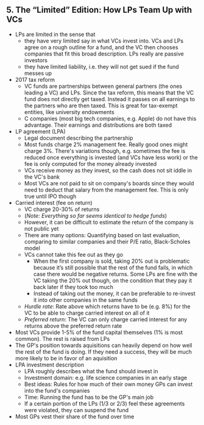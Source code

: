## 5. The “Limited” Edition: How LPs Team Up with VCs

* LPs are limited in the sense that
    * they have very limited say in what VCs invest into. VCs and LPs agree on a rough outline for a fund, and the VC then chooses companies that fit this broad description. LPs really are passive investors
    * they have limited liability, i.e. they will not get sued if the fund messes up
* 2017 tax reform
    * VC funds are partnerships between general partners (the ones leading a VC) and LPs. Since the tax reform, this means that the VC fund does not directly get taxed. Instead it passes on all earnings to the partners who are then taxed. This is great for tax-exempt entities, like university endowments
    * C companies (most big tech companies, e.g. Apple) do not have this advantage. Their earnings and distributions are both taxed
* LP agreement (LPA)
    * Legal document describing the partnership
    * Most funds charge 2% management fee. Really good ones might charge 3%. There's variations though, e.g. sometimes the fee is reduced once everything is invested (and VCs have less work) or the fee is only computed for the money already invested
    * VCs receive money as they invest, so the cash does not sit iddle in the VC's bank
    * Most VCs are not paid to sit on company's boards since they would need to deduct that salary from the management fee. This is only true until IPO though
* Carried interest (fee on return)
    * VC charge 20-30% of returns
    * (*Note: Everything so far seems identical to hedge funds*)
    * However, it can be difficult to estimate the return of the company is not public yet
    * There are many options: Quantifying based on last evaluation, comparing to similar companies and their P/E ratio, Black-Scholes model
    * VCs cannot take this fee out as they go
        * When the first company is sold, taking 20% out is problematic because it’s still possible that the rest of the fund fails, in which case there would be negative returns. Some LPs are fine with the VC taking the 20% out though, on the condition that they pay it back later if they took too much
        * Instead of taking out the money, it can be preferable to re-invest it into other companies in the same funds
    * *Hurdle rate*: Rate above which returns have to be (e.g. 8%) for the VC to be able to charge carried interest on all of it
    * *Preferred return*: The VC can only charge carried interest for any returns above the preferred return rate
* Most VCs provide 1-5% of the fund capital themselves (1% is most common). The rest is raised from LPs
* The GP's position towards aquisitions can heavily depend on how well the rest of the fund is doing. If they need a success, they will be much more likely to be in favor of an aquisition
* LPA investment description
    * LPA roughly describes what the fund should invest in
    * Investment domain: e.g. life science companies in an early stage
    * Best ideas: Rules for how much of their own money GPs can invest into the fund's companies
    * Time: Running the fund has to be the GP's main job
    * If a certain portion of the LPs (1/3 or 2/3) feel these agreements were violated, they can suspend the fund
* Most GPs vest their share of the fund over time
